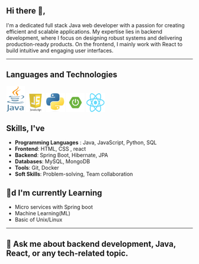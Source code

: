 ## Hi there 👋,  
I'm a dedicated full stack Java web developer with a passion for creating efficient and scalable applications. My expertise lies in backend development, where I focus on designing robust systems and delivering production-ready products. On the frontend, I mainly work with React to build intuitive and engaging user interfaces.

---

## Languages and Technologies

<div>
	<img src="./assets/java.png" width="50" height="70"/>
    <img src="./assets/js.jpeg" width="50" height="50"/>
    <img src="./assets/python.jpeg" width="50" height="50"/>
    <img src="./assets/springboot.png" width="50" height="50"/>
    <img src="./assets/reactjs.png" width="50" height="50"/>
</div>

## Skills, I've

- **Programming Languages** : Java, JavaScript, Python, SQL
- **Frontend**: HTML, CSS , react
- **Backend**: Spring Boot, Hibernate, JPA
- **Databases**: MySQL, MongoDB
- **Tools**: Git, Docker
- **Soft Skills**: Problem-solving, Team collaboration

## 🌱d I'm currently Learning

- Micro services with Spring boot
- Machine Learning(ML)
- Basic of Unix/Linux

---
 

## 💬 Ask me about backend development, Java, React, or any tech-related topic.
